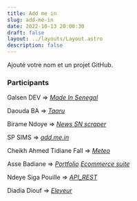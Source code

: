 ```yaml
---
title: Add me in
slug: add-me-in
date: 2022-10-13 20:00:30
draft: false
layout: ../layouts/Layout.astro
description: false
---
```


Ajouté votre nom et un projet GitHub.

### Participants

Galsen DEV => _[Made In Senegal](https://github.com/GalsenDev221/made.in.senegal)_

Daouda BA => *[Taaru](https://github.com/daoodaba975/taaru)*

Birame Ndoye => *[News SN scraper](https://github.com/biramendoye/news-sn-scraper)*

SP SIMS   => *[add.me.in](https://github.com/KariSims/add.me.in)*

Cheikh Ahmed Tidiane Fall   => *[Meteo](https://github.com/cheikh221sn/meteo)*

Asse Badiane => *[Portfolio](https://github.com/Bonde98/Maodo-Malick_pd_p2.git)* *[Ecommerce suite](https://github.com/Bonde98/Ecommerce-suite_pd_10.git)*

Ndeye Siga Pouille => _[API_REST](https://github.com/seegah/API_REST)_

Diadia Diouf => *[Eleveur](https://github.com/Diadia-Coder/ProjetEleveur.git)*